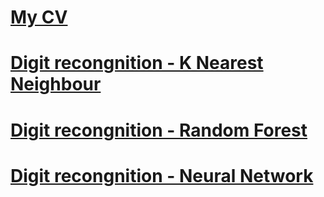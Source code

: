 # [My CV](https://github.com/EsbenGammelgaard/CV/blob/main/EG_CV_DK.pdf)

# [Digit recongnition - K Nearest Neighbour](https://github.com/EsbenGammelgaard/KNN)

# [Digit recongnition - Random Forest](https://github.com/EsbenGammelgaard/RandomForest)

# [Digit recongnition - Neural Network](https://github.com/EsbenGammelgaard/NeuralNetwork)
